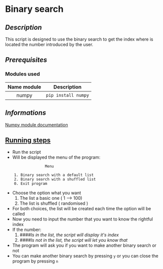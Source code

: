 # Binary search

## <i>Description</i>

This script is designed to use the binary search to get the index where is located the number introduced by the user.

## <i>Prerequisites</i>
### Modules used 
| Name module |       Description       |
|:-----------:|:-----------------------:|
|    numpy    | ```pip install numpy``` |
## <i>Informations</i>

[Numpy module documentation](https://numpy.org/doc/stable/)

## <u>Running steps</u>

- Run the script
- Will be displayed the menu of the program:
```
                  Menu              
    
    1. Binary search with a default list
    2. Binary search with a shuffled list
    0. Exit program
```
- Choose the option what you want
  1. The list a basic one ( 1 --> 100)
  2. The list is shuffled ( randomised )
- For both choices, the list will be created each time the option will be called
- Now you need to input the number that you want to know the rightful index
- If the number:<br>
  1. ####*Is in the list, the script will display it's index*<br>
  2. ####*Is not in the list, the script will let you know that*<br>
- The program will ask you if you want to make another binary search or not
- You can make another binary search by pressing `y` or you can close the program by pressing `n`